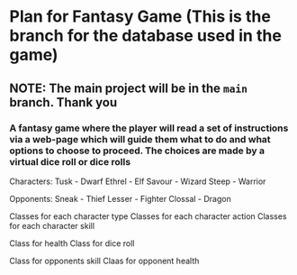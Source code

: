 # Plan for Fantasy Game (This is the branch for the database used in the game)


## NOTE: The main project will be in the `main` branch. Thank you

### A fantasy game where the player will read a set of instructions via a web-page which will guide them what to do and what options to choose to proceed. The choices are made by a virtual dice roll or dice rolls

Characters:
Tusk - Dwarf
Ethrel - Elf
Savour - Wizard
Steep - Warrior

Opponents:
Sneak - Thief
Lesser - Fighter
Clossal - Dragon

Classes for each character type
Classes for each character action
Classes for each character skill

Class for health
Class for dice roll

Class for opponents skill
Claas for opponent health

